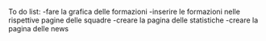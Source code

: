 To do list:
-fare la grafica delle formazioni
-inserire le formazioni nelle rispettive pagine delle squadre
-creare la pagina delle statistiche 
-creare la pagina delle news